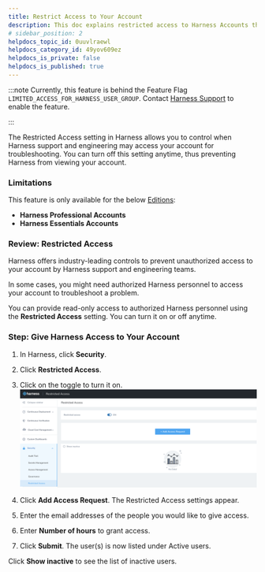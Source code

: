 ```yaml
---
title: Restrict Access to Your Account
description: This doc explains restricted access to Harness Accounts through Support Viewer.
# sidebar_position: 2
helpdocs_topic_id: 0uuvlraewl
helpdocs_category_id: 49yov609ez
helpdocs_is_private: false
helpdocs_is_published: true
---
```



:::note
Currently, this feature is behind the Feature Flag `LIMITED_ACCESS_FOR_HARNESS_USER_GROUP`. Contact [Harness Support](mailto:support@harness.io) to enable the feature.

:::

The Restricted Access setting in Harness allows you to control when Harness support and engineering may access your account for troubleshooting. You can turn off this setting anytime, thus preventing Harness from viewing your account.

### Limitations

This feature is only available for the below [Editions](https://docs.harness.io/article/y1t8hhz4y5):

* **Harness Professional Accounts**
* **Harness Essentials Accounts**

### Review: Restricted Access

Harness offers industry-leading controls to prevent unauthorized access to your account by Harness support and engineering teams.

In some cases, you might need authorized Harness personnel to access your account to troubleshoot a problem.

You can provide read-only access to authorized Harness personnel using the **Restricted Access** setting. You can turn it on or off anytime.

### Step: Give Harness Access to Your Account

1. In Harness, click **Security**.
2. Click **Restricted Access**.
3. Click on the toggle to turn it on.![](./static/restricted-access-163.png)

4. Click **Add Access Request**. The Restricted Access settings appear.
5. Enter the email addresses of the people you would like to give access.
6. Enter **Number of hours** to grant access.
7. Click **Submit**. The user(s) is now listed under Active users.

Click **Show inactive** to see the list of inactive users.


